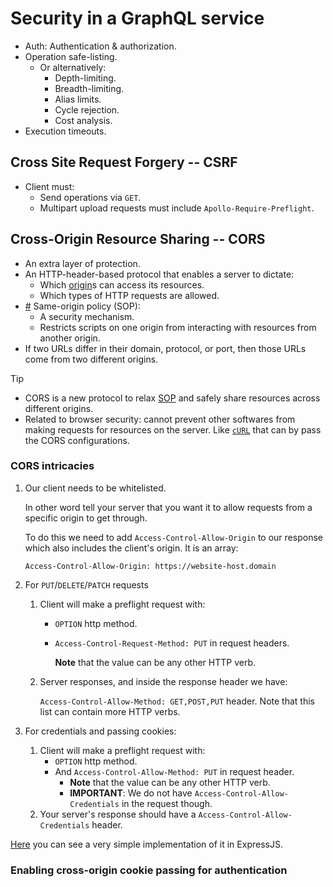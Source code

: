 # Security in a GraphQL service

- Auth: Authentication & authorization.
- Operation safe-listing.
  - Or alternatively:
    - Depth-limiting.
    - Breadth-limiting.
    - Alias limits.
    - Cycle rejection.
    - Cost analysis.
- Execution timeouts.

## Cross Site Request Forgery -- CSRF

- Client must:
  - Send operations via `GET`.
  - Multipart upload requests must include `Apollo-Require-Preflight`.

## Cross-Origin Resource Sharing -- CORS

- An extra layer of protection.
- An HTTP-header-based protocol that enables a server to dictate:
  - Which [origin](./glossary.md#originInCorsAttackDefinition)s can access its resources.
  - Which types of HTTP requests are allowed.
- <a href="#sopDefinition" id="sopDefinition">#</a> Same-origin policy (SOP):
  - A security mechanism.
  - Restricts scripts on one origin from interacting with resources from another origin.
- If two URLs differ in their domain, protocol, or port, then those URLs come from two different origins.

> [!TIP]
>
> - CORS is a new protocol to relax [SOP](#sopDefinition) and safely share resources across different origins.
> - Related to browser security: cannot prevent other softwares from making requests for resources on the server. Like [`cURL`](https://man7.org/linux/man-pages/man1/curl.1.html) that can by pass the CORS configurations.

### CORS intricacies

1. Our client needs to be whitelisted.

   In other word tell your server that you want it to allow requests from a specific origin to get through.

   To do this we need to add `Access-Control-Allow-Origin` to our response which also includes the client's origin. It is an array:

   ```shell
   Access-Control-Allow-Origin: https://website-host.domain
   ```

2. For `PUT`/`DELETE`/`PATCH` requests

   1. Client will make a preflight request with:

      - `OPTION` http method.
      - `Access-Control-Request-Method: PUT` in request headers.

        **Note** that the value can be any other HTTP verb.

   2. Server responses, and inside the response header we have:

      `Access-Control-Allow-Method: GET,POST,PUT` header. Note that this list can contain more HTTP verbs.

3. For credentials and passing cookies:
   1. Client will make a preflight request with:
      - `OPTION` http method.
      - And `Access-Control-Allow-Method: PUT` in request header.
        - **Note** that the value can be any other HTTP verb.
        - **IMPORTANT**: We do not have `Access-Control-Allow-Credentials` in the request though.
   2. Your server's response should have a `Access-Control-Allow-Credentials` header.

[Here](https://gist.github.com/kasir-barati/4ecaf458fed2bce299de783448233d18) you can see a very simple implementation of it in ExpressJS.

### Enabling cross-origin cookie passing for authentication
